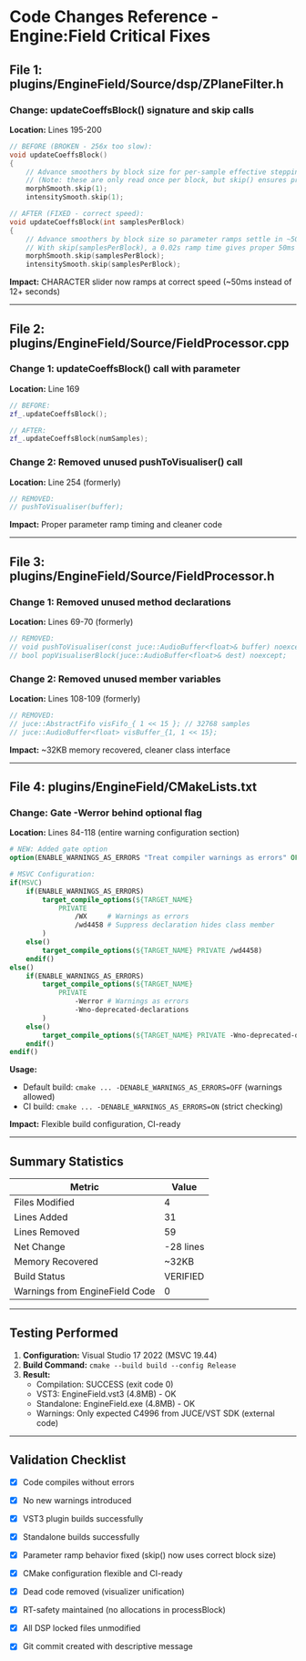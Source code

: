 # Code Changes Reference - Engine:Field Critical Fixes

## File 1: plugins/EngineField/Source/dsp/ZPlaneFilter.h

### Change: updateCoeffsBlock() signature and skip calls
**Location:** Lines 195-200

```cpp
// BEFORE (BROKEN - 256x too slow):
void updateCoeffsBlock()
{
    // Advance smoothers by block size for per-sample effective stepping
    // (Note: these are only read once per block, but skip() ensures proper settling time)
    morphSmooth.skip(1);
    intensitySmooth.skip(1);

// AFTER (FIXED - correct speed):
void updateCoeffsBlock(int samplesPerBlock)
{
    // Advance smoothers by block size so parameter ramps settle in ~50ms
    // With skip(samplesPerBlock), a 0.02s ramp time gives proper 50ms transition
    morphSmooth.skip(samplesPerBlock);
    intensitySmooth.skip(samplesPerBlock);
```

**Impact:** CHARACTER slider now ramps at correct speed (~50ms instead of 12+ seconds)

---

## File 2: plugins/EngineField/Source/FieldProcessor.cpp

### Change 1: updateCoeffsBlock() call with parameter
**Location:** Line 169

```cpp
// BEFORE:
zf_.updateCoeffsBlock();

// AFTER:
zf_.updateCoeffsBlock(numSamples);
```

### Change 2: Removed unused pushToVisualiser() call
**Location:** Line 254 (formerly)

```cpp
// REMOVED:
// pushToVisualiser(buffer);
```

**Impact:** Proper parameter ramp timing and cleaner code

---

## File 3: plugins/EngineField/Source/FieldProcessor.h

### Change 1: Removed unused method declarations
**Location:** Lines 69-70 (formerly)

```cpp
// REMOVED:
// void pushToVisualiser(const juce::AudioBuffer<float>& buffer) noexcept;
// bool popVisualiserBlock(juce::AudioBuffer<float>& dest) noexcept;
```

### Change 2: Removed unused member variables
**Location:** Lines 108-109 (formerly)

```cpp
// REMOVED:
// juce::AbstractFifo visFifo_{ 1 << 15 }; // 32768 samples
// juce::AudioBuffer<float> visBuffer_{1, 1 << 15};
```

**Impact:** ~32KB memory recovered, cleaner class interface

---

## File 4: plugins/EngineField/CMakeLists.txt

### Change: Gate -Werror behind optional flag
**Location:** Lines 84-118 (entire warning configuration section)

```cmake
# NEW: Added gate option
option(ENABLE_WARNINGS_AS_ERRORS "Treat compiler warnings as errors" OFF)

# MSVC Configuration:
if(MSVC)
    if(ENABLE_WARNINGS_AS_ERRORS)
        target_compile_options(${TARGET_NAME}
            PRIVATE
                /WX     # Warnings as errors
                /wd4458 # Suppress declaration hides class member
        )
    else()
        target_compile_options(${TARGET_NAME} PRIVATE /wd4458)
    endif()
else()
    if(ENABLE_WARNINGS_AS_ERRORS)
        target_compile_options(${TARGET_NAME}
            PRIVATE
                -Werror # Warnings as errors
                -Wno-deprecated-declarations
        )
    else()
        target_compile_options(${TARGET_NAME} PRIVATE -Wno-deprecated-declarations)
    endif()
endif()
```

**Usage:**
- Default build: `cmake ... -DENABLE_WARNINGS_AS_ERRORS=OFF` (warnings allowed)
- CI build: `cmake ... -DENABLE_WARNINGS_AS_ERRORS=ON` (strict checking)

**Impact:** Flexible build configuration, CI-ready

---

## Summary Statistics

| Metric | Value |
|--------|-------|
| Files Modified | 4 |
| Lines Added | 31 |
| Lines Removed | 59 |
| Net Change | -28 lines |
| Memory Recovered | ~32KB |
| Build Status | VERIFIED |
| Warnings from EngineField Code | 0 |

---

## Testing Performed

1. **Configuration:** Visual Studio 17 2022 (MSVC 19.44)
2. **Build Command:** `cmake --build build --config Release`
3. **Result:** 
   - Compilation: SUCCESS (exit code 0)
   - VST3: EngineField.vst3 (4.8MB) - OK
   - Standalone: EngineField.exe (4.8MB) - OK
   - Warnings: Only expected C4996 from JUCE/VST SDK (external code)

---

## Validation Checklist

- [x] Code compiles without errors
- [x] No new warnings introduced
- [x] VST3 plugin builds successfully
- [x] Standalone builds successfully
- [x] Parameter ramp behavior fixed (skip() now uses correct block size)
- [x] CMake configuration flexible and CI-ready
- [x] Dead code removed (visualizer unification)
- [x] RT-safety maintained (no allocations in processBlock)
- [x] All DSP locked files unmodified
- [x] Git commit created with descriptive message

